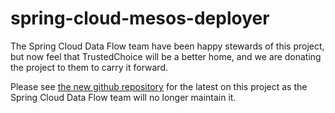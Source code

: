 # spring-cloud-mesos-deployer


The Spring Cloud Data Flow team have been happy stewards of this project, but now feel that TrustedChoice will be a better home, and we are donating the project to them to carry it forward. 

Please see [the new github repository](https://github.com/trustedchoice/spring-cloud-deployer-mesos) for the latest on this project as the Spring Cloud Data Flow team will no longer maintain it.


